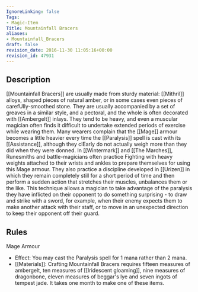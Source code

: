 ```yaml
---
IgnoreLinking: false
Tags:
- Magic-Item
Title: Mountainfall Bracers
aliases:
- Mountainfall_Bracers
draft: false
revision_date: 2016-11-30 11:05:16+00:00
revision_id: 47931
---
```


## Description
[[Mountainfall Bracers]] are usually made from sturdy material: [[Mithril]] alloys, shaped pieces of natural amber, or in some cases even pieces of carefUlly-smoothed stone. They are usually accompanied by a set of greaves in a similar style, and a pectoral, and the whole is often decorated with [[Ambergelt]] inlays. They tend to be heavy, and even a muscular magician often finds it difficult to undertake extended periods of exercise while wearing them. Many wearers complain that the [[Mage]] armour becomes a little heavier every time the [[Paralysis]] spell is cast with its [[Assistance]], although they clEarly do not actually weigh more than they did when they were donned.
In [[Wintermark]] and [[The Marches]], Runesmiths and battle-magicians often practice Fighting with heavy weights attached to their wrists and ankles to prepare themselves for using this Mage armour. They also practice a discipline developed in [[Urizen]] in which they remain completely still for a short period of time and then perform a sudden action that stretches their muscles, unbalances them or the like. This technique allows a magician to take advantage of the paralysis they have inflicted on their opponent to do something surprising - to draw and strike with a sword, for example, when their enemy expects them to make another attack with their staff, or to move in an unexpected direction to keep their opponent off their guard. 
## Rules
Mage Armour
* Effect: You may cast the Paralysis spell for 1 mana rather than 2 mana.
* [[Materials]]: Crafting Mountainfall Bracers requires fifteen measures of ambergelt, ten measures of [[Iridescent gloaming]], nine measures of dragonbone, eleven measures of beggar's lye and seven ingots of tempest jade. It takes one month to make one of these items.